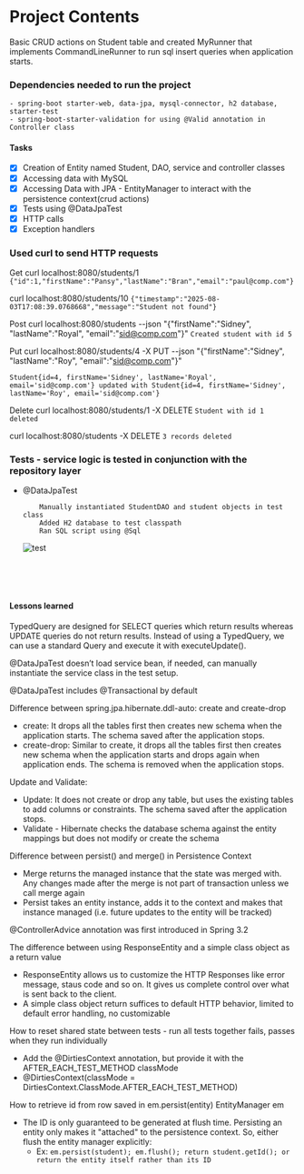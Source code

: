 # Project Contents

Basic CRUD actions on Student table and created MyRunner that implements CommandLineRunner to run sql insert queries when
application starts. 


### Dependencies needed to run the project
    - spring-boot starter-web, data-jpa, mysql-connector, h2 database, starter-test
    - spring-boot-starter-validation for using @Valid annotation in Controller class

#### Tasks

* [x] Creation of Entity named Student, DAO, service and controller classes
* [x] Accessing data with MySQL 
* [x] Accessing Data with JPA - EntityManager to interact with the persistence context(crud actions)
* [x] Tests using @DataJpaTest
* [x] HTTP calls
* [x] Exception handlers

### Used curl to send HTTP requests

Get
curl localhost:8080/students/1
 ```{"id":1,"firstName":"Pansy","lastName":"Bran","email":"paul@comp.com"}```

curl localhost:8080/students/10
 ```{"timestamp":"2025-08-03T17:08:39.0768668","message":"Student not found"}```

Post
curl localhost:8080/students --json "{\"firstName\":\"Sidney\", \"lastName\":\"Royal\", \"email\":\"sid@comp.com\"}"
 ```Created student with id 5```

Put
curl localhost:8080/students/4   -X PUT --json "{\"firstName\":\"Sidney\", \"lastName\":\"Roy\", \"email\":\"sid@comp.com\"}"
```
Student{id=4, firstName='Sidney', lastName='Royal', email='sid@comp.com'} updated with Student{id=4, firstName='Sidney', lastName='Roy', email='sid@comp.com'}
```

Delete
curl localhost:8080/students/1 -X DELETE
 ```Student with id 1 deleted```

curl localhost:8080/students -X DELETE
```3 records deleted```

### Tests - service logic is tested in conjunction with the repository layer
- @DataJpaTest

    ```
        Manually instantiated StudentDAO and student objects in test class
        Added H2 database to test classpath
        Ran SQL script using @Sql 
  
    ```   
  ![test](assets/testResult.PNG)




<br>
<br>
<br>

#### Lessons learned

TypedQuery are designed for SELECT queries which return results whereas UPDATE queries do not return results. Instead of using a TypedQuery, we can use a standard Query and execute it with executeUpdate().

@DataJpaTest doesn’t load service bean, if needed, can manually instantiate the service class in the test setup.

@DataJpaTest includes @Transactional by default


Difference between spring.jpa.hibernate.ddl-auto: create and create-drop 
 - create: It drops all the tables first then creates new schema when the application starts. The schema saved after the application stops.
 - create-drop: Similar to create, it drops all the tables first then creates new schema when the application starts and drops again when application ends. The schema is removed when the application stops.
  

Update and Validate:
 - Update: It does not create or drop any table, but uses the existing tables to add columns or constraints. The schema saved after the application stops.
 - Validate - Hibernate checks the database schema against the entity mappings but does not modify or create the schema

Difference between persist() and merge() in Persistence Context
 - Merge returns the managed instance that the state was merged with. Any changes made after the merge is not part of transaction unless we call merge again
 - Persist takes an entity instance, adds it to the context and makes that instance managed (i.e. future updates to the entity will be tracked)
  
@ControllerAdvice annotation was first introduced in Spring 3.2 

The difference between using ResponseEntity and a simple class object as a return value
 - ResponseEntity allows us to customize the HTTP Responses like error message, staus code and so on. It gives us complete control over what is sent back to the client. 
 - A simple class object return suffices to default HTTP behavior, limited to default error handling, no customizable
  
How to reset shared state between tests - run all tests together fails, passes when they run individually
 - Add the @DirtiesContext annotation, but provide it with the AFTER_EACH_TEST_METHOD classMode
 - @DirtiesContext(classMode = DirtiesContext.ClassMode.AFTER_EACH_TEST_METHOD)


How to retrieve id from row saved in em.persist(entity)  EntityManager em

 - The ID is only guaranteed to be generated at flush time. Persisting an entity only makes it "attached" to the persistence context. So, either flush the entity manager explicitly:
   - Ex:
          ```em.persist(student);
          em.flush();
          return student.getId();
          or return the entity itself rather than its ID```

  


  